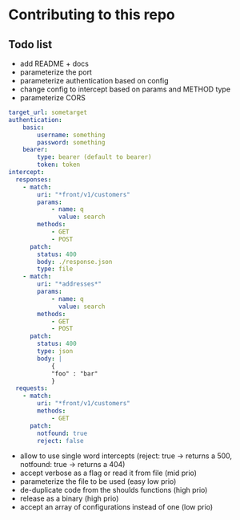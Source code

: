 # Contributing to this repo

## Todo list

- add README + docs
- parameterize the port
- parameterize authentication based on config
- change config to intercept based on params and METHOD type
- parameterize CORS

```yml
target_url: sometarget
authentication:
    basic: 
        username: something
        password: something
    bearer:
        type: bearer (default to bearer)
        token: token
intercept:
  responses:
    - match:
        uri: "*front/v1/customers"
        params: 
            - name: q
              value: search
        methods: 
            - GET
            - POST
      patch:
        status: 400
        body: ./response.json
        type: file
    - match:
        uri: "*addresses*"
        params: 
            - name: q
              value: search
        methods: 
            - GET
            - POST
      patch:
        status: 400
        type: json
        body: |
            {
            "foo" : "bar"
            }
  requests:
    - match:
        uri: "*front/v1/customers"
        methods: 
            - GET
      patch:
        notfound: true
        reject: false
```

- allow to use single word intercepts (reject: true -> returns a 500, notfound: true -> returns a 404)
- accept verbose as a flag or read it from file (mid prio)
- parameterize the file to be used (easy low prio)
- de-duplicate code from the shoulds functions (high prio)
- release as a binary (high prio)
- accept an array of configurations instead of one (low prio)
